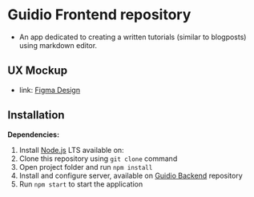 # Guidio Frontend repository
- An app dedicated to creating a written tutorials (similar to blogposts) using markdown editor.

## UX Mockup
- link: [Figma Design](https://www.figma.com/file/T4ft6JPxjhn3blDzZPknfX/Ogg?node-id=0%3A1&t=JryVqULrQlnGfZyo-1)

## Installation
**Dependencies:**
1. Install [Node.js](https://nodejs.org/en/download/) LTS available on: 
2. Clone this repository using `git clone` command
3. Open project folder and run `npm install`
4. Install and configure server, available on [Guidio Backend](https://github.com/ogi1998/Guidio-Backend) repository
5. Run `npm start` to start the application

